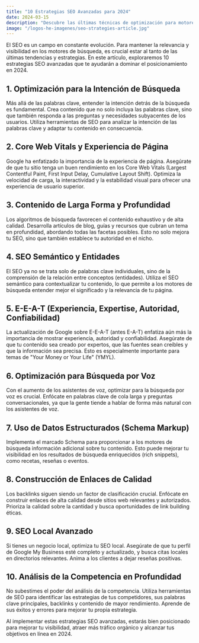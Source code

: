 ```yaml
---
title: "10 Estrategias SEO Avanzadas para 2024"
date: 2024-03-15
description: "Descubre las últimas técnicas de optimización para motores de búsqueda que impulsarán tu sitio web en 2024. Guía completa para SEO avanzado."
image: "/logos-he-imagenes/seo-strategies-article.jpg"
---
```


El SEO es un campo en constante evolución. Para mantener la relevancia y visibilidad en los motores de búsqueda, es crucial estar al tanto de las últimas tendencias y estrategias. En este artículo, exploraremos 10 estrategias SEO avanzadas que te ayudarán a dominar el posicionamiento en 2024.

## 1. Optimización para la Intención de Búsqueda
Más allá de las palabras clave, entender la intención detrás de la búsqueda es fundamental. Crea contenido que no solo incluya las palabras clave, sino que también responda a las preguntas y necesidades subyacentes de los usuarios. Utiliza herramientas de SEO para analizar la intención de las palabras clave y adaptar tu contenido en consecuencia.

## 2. Core Web Vitals y Experiencia de Página
Google ha enfatizado la importancia de la experiencia de página. Asegúrate de que tu sitio tenga un buen rendimiento en los Core Web Vitals (Largest Contentful Paint, First Input Delay, Cumulative Layout Shift). Optimiza la velocidad de carga, la interactividad y la estabilidad visual para ofrecer una experiencia de usuario superior.

## 3. Contenido de Larga Forma y Profundidad
Los algoritmos de búsqueda favorecen el contenido exhaustivo y de alta calidad. Desarrolla artículos de blog, guías y recursos que cubran un tema en profundidad, abordando todas las facetas posibles. Esto no solo mejora tu SEO, sino que también establece tu autoridad en el nicho.

## 4. SEO Semántico y Entidades
El SEO ya no se trata solo de palabras clave individuales, sino de la comprensión de la relación entre conceptos (entidades). Utiliza el SEO semántico para contextualizar tu contenido, lo que permite a los motores de búsqueda entender mejor el significado y la relevancia de tu página.

## 5. E-E-A-T (Experiencia, Expertise, Autoridad, Confiabilidad)
La actualización de Google sobre E-E-A-T (antes E-A-T) enfatiza aún más la importancia de mostrar experiencia, autoridad y confiabilidad. Asegúrate de que tu contenido sea creado por expertos, que las fuentes sean creíbles y que la información sea precisa. Esto es especialmente importante para temas de "Your Money or Your Life" (YMYL).

## 6. Optimización para Búsqueda por Voz
Con el aumento de los asistentes de voz, optimizar para la búsqueda por voz es crucial. Enfócate en palabras clave de cola larga y preguntas conversacionales, ya que la gente tiende a hablar de forma más natural con los asistentes de voz.

## 7. Uso de Datos Estructurados (Schema Markup)
Implementa el marcado Schema para proporcionar a los motores de búsqueda información adicional sobre tu contenido. Esto puede mejorar tu visibilidad en los resultados de búsqueda enriquecidos (rich snippets), como recetas, reseñas o eventos.

## 8. Construcción de Enlaces de Calidad
Los backlinks siguen siendo un factor de clasificación crucial. Enfócate en construir enlaces de alta calidad desde sitios web relevantes y autorizados. Prioriza la calidad sobre la cantidad y busca oportunidades de link building éticas.

## 9. SEO Local Avanzado
Si tienes un negocio local, optimiza tu SEO local. Asegúrate de que tu perfil de Google My Business esté completo y actualizado, y busca citas locales en directorios relevantes. Anima a los clientes a dejar reseñas positivas.

## 10. Análisis de la Competencia en Profundidad
No subestimes el poder del análisis de la competencia. Utiliza herramientas de SEO para identificar las estrategias de tus competidores, sus palabras clave principales, backlinks y contenido de mayor rendimiento. Aprende de sus éxitos y errores para mejorar tu propia estrategia.

Al implementar estas estrategias SEO avanzadas, estarás bien posicionado para mejorar tu visibilidad, atraer más tráfico orgánico y alcanzar tus objetivos en línea en 2024. 
